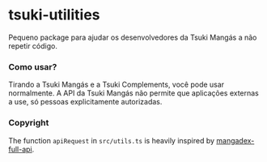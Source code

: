 # tsuki-utilities

Pequeno package para ajudar os desenvolvedores da Tsuki Mangás a não repetir código.

### Como usar?

Tirando a Tsuki Mangás e a Tsuki Complements, você pode usar normalmente. A API da Tsuki Mangás não permite que aplicações externas a use, só pessoas explicitamente autorizadas.

### Copyright

The function <code>apiRequest</code> in <code>src/utils.ts</code> is heavily inspired by [mangadex-full-api](https://github.com/md-y/mangadex-full-api/blob/a26416010a3c2ab10a429a8c2da2cd2870898d80/src/util.js#L46).<br>
